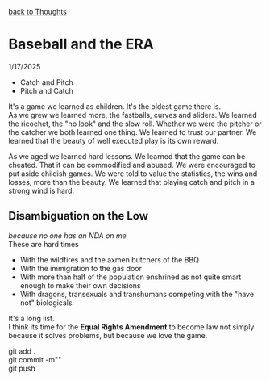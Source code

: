 [back to Thoughts](https://github.com/Marking-Time/Thoughts/tree/main)
# Baseball and the ERA  
1/17/2025  
- Catch and Pitch
- Pitch and Catch  

It's a game we learned as children. It's the oldest game there is.  
As we grew we learned more, the fastballs, curves and sliders. We learned the ricochet, the "no look" and the slow roll. Whether we were the pitcher or the catcher we both learned one thing. We learned to trust our partner. We learned that the beauty of well executed play is its own reward.  

As we aged we learned hard lessons. We learned that the game can be cheated. That it can be commodified and abused. We were encouraged to put aside childish games. We were told to value the statistics, the wins and losses, more than the beauty. We learned that playing catch and pitch in a strong wind is hard.
## Disambiguation on the Low    
*because no one has an NDA on me*  
These are hard times
- With the wildfires and the axmen butchers of the BBQ
- With the immigration to the gas door
- With more than half of the population enshrined as not quite smart enough to make their own decisions
- With dragons, transexuals and transhumans competing with the "have not" biologicals  

It's a long list.  
I think its time for the __Equal Rights Amendment__ to become law not simply because it solves problems, but because we love the game.

git add .  
git commit -m""  
git push  





